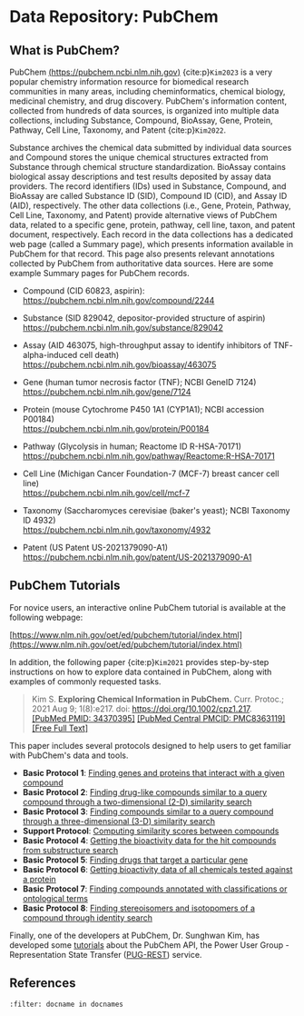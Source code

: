 # Data Repository: PubChem

## What is PubChem?

PubChem [(https://pubchem.ncbi.nlm.nih.gov)](https://pubchem.ncbi.nlm.nih.gov) {cite:p}`Kim2023` is a very popular 
chemistry information resource for biomedical research communities in many areas, including cheminformatics, 
chemical biology, medicinal chemistry, and drug discovery. PubChem's information content, collected from 
hundreds of data sources, is organized into multiple data collections, including Substance, Compound, BioAssay, 
Gene, Protein, Pathway, Cell Line, Taxonomy, and Patent {cite:p}`Kim2022`.

Substance archives the chemical data submitted by individual data sources and Compound stores the unique 
chemical structures extracted from Substance through chemical structure standardization. BioAssay contains 
biological assay descriptions and test results deposited by assay data providers. The record identifiers (IDs)
used in Substance, Compound, and BioAssay are called Substance ID (SID), Compound ID (CID), and Assay ID (AID),
respectively. The other data collections (i.e., Gene, Protein, Pathway, Cell Line, Taxonomy, and Patent) 
provide alternative views of PubChem data, related to a specific gene, protein, pathway, cell line, taxon, 
and patent document, respectively. Each record in the data collections has a dedicated web page (called 
a Summary page), which presents information available in PubChem for that record. This page also presents 
relevant annotations collected by PubChem from authoritative data sources.  Here are some example Summary 
pages for PubChem records.

- Compound (CID 60823, aspirin):<br>
https://pubchem.ncbi.nlm.nih.gov/compound/2244

- Substance (SID 829042, depositor-provided structure of aspirin)<br>
https://pubchem.ncbi.nlm.nih.gov/substance/829042

- Assay (AID 463075, high-throughput assay to identify inhibitors of TNF-<sym>alpha-induced cell death)<br>
https://pubchem.ncbi.nlm.nih.gov/bioassay/463075

- Gene (human tumor necrosis factor (TNF); NCBI GeneID 7124)<br>
https://pubchem.ncbi.nlm.nih.gov/gene/7124

- Protein (mouse Cytochrome P450 1A1 (CYP1A1); NCBI accession P00184)<br>
https://pubchem.ncbi.nlm.nih.gov/protein/P00184

- Pathway (Glycolysis in human; Reactome ID R-HSA-70171)<br>
https://pubchem.ncbi.nlm.nih.gov/pathway/Reactome:R-HSA-70171

- Cell Line (Michigan Cancer Foundation-7 (MCF-7) breast cancer cell line)<br>
https://pubchem.ncbi.nlm.nih.gov/cell/mcf-7

- Taxonomy (Saccharomyces cerevisiae (baker's yeast); NCBI Taxonomy ID 4932)<br>
https://pubchem.ncbi.nlm.nih.gov/taxonomy/4932

- Patent (US Patent US-2021379090-A1)<br>
https://pubchem.ncbi.nlm.nih.gov/patent/US-2021379090-A1


## PubChem Tutorials

For novice users, an interactive online PubChem tutorial is available at the following webpage:

[https://www.nlm.nih.gov/oet/ed/pubchem/tutorial/index.html](https://www.nlm.nih.gov/oet/ed/pubchem/tutorial/index.html)

In addition, the following paper {cite:p}`Kim2021` provides step-by-step instructions on how to explore data contained in PubChem, along with examples of commonly requested tasks.

>Kim S. **Exploring Chemical Information in PubChem.** Curr. Protoc.; 2021 Aug 9; 1(8):e217. doi: https://doi.org/10.1002/cpz1.217.  
>[\[PubMed PMID: 34370395\]](https://pubmed.ncbi.nlm.nih.gov/34370395/) [\[PubMed Central PMCID: PMC8363119\]](https://www.ncbi.nlm.nih.gov/pmc/articles/PMC8363119/) [\[Free Full Text\]](https://doi.org/10.1002/cpz1.217)

This paper includes several protocols designed to help users to get familiar with PubChem's data and tools.

* **Basic Protocol 1**: [Finding genes and proteins that interact with a given compound](https://currentprotocols.onlinelibrary.wiley.com/doi/10.1002/cpz1.217#cpz1217-prot-0001)
* **Basic Protocol 2**: [Finding drug-like compounds similar to a query compound through a two-dimensional (2-D) similarity search](https://currentprotocols.onlinelibrary.wiley.com/doi/10.1002/cpz1.217#cpz1217-prot-0002)
* **Basic Protocol 3**: [Finding compounds similar to a query compound through a three-dimensional (3-D) similarity search](https://currentprotocols.onlinelibrary.wiley.com/doi/10.1002/cpz1.217#cpz1217-prot-0003)
* **Support Protocol**: [Computing similarity scores between compounds](https://currentprotocols.onlinelibrary.wiley.com/doi/10.1002/cpz1.217#cpz1217-prot-0004)
* **Basic Protocol 4**: [Getting the bioactivity data for the hit compounds from substructure search](https://currentprotocols.onlinelibrary.wiley.com/doi/10.1002/cpz1.217#cpz1217-prot-0005)
* **Basic Protocol 5**: [Finding drugs that target a particular gene](https://currentprotocols.onlinelibrary.wiley.com/doi/10.1002/cpz1.217#cpz1217-prot-0006)
* **Basic Protocol 6**: [Getting bioactivity data of all chemicals tested against a protein](https://currentprotocols.onlinelibrary.wiley.com/doi/10.1002/cpz1.217#cpz1217-prot-0007)
* **Basic Protocol 7**: [Finding compounds annotated with classifications or ontological terms](https://currentprotocols.onlinelibrary.wiley.com/doi/10.1002/cpz1.217#cpz1217-prot-0008)
* **Basic Protocol 8**: [Finding stereoisomers and isotopomers of a compound through identity search](https://currentprotocols.onlinelibrary.wiley.com/doi/10.1002/cpz1.217#cpz1217-prot-0009)
  
Finally, one of the developers at PubChem, Dr. Sunghwan Kim, has developed some [tutorials](pubchem_pugrest) about the PubChem API,
the Power User Group - Representation State Transfer ([PUG-REST](https://pubchem.ncbi.nlm.nih.gov/docs/pug-rest)) service.

## References  
  
```{bibliography}
:filter: docname in docnames
```
